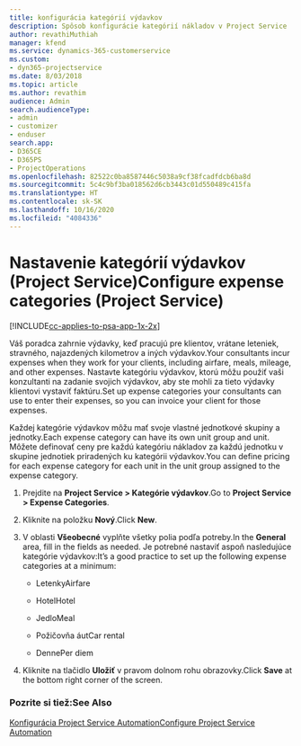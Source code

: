 ```yaml
---
title: konfigurácia kategórií výdavkov
description: Spôsob konfigurácie kategórií nákladov v Project Service
author: revathiMuthiah
manager: kfend
ms.service: dynamics-365-customerservice
ms.custom:
- dyn365-projectservice
ms.date: 8/03/2018
ms.topic: article
ms.author: revathim
audience: Admin
search.audienceType:
- admin
- customizer
- enduser
search.app:
- D365CE
- D365PS
- ProjectOperations
ms.openlocfilehash: 82522c0ba8587446c5038a9cf38fcadfdcb6ba8d
ms.sourcegitcommit: 5c4c9bf3ba018562d6cb3443c01d550489c415fa
ms.translationtype: HT
ms.contentlocale: sk-SK
ms.lasthandoff: 10/16/2020
ms.locfileid: "4084336"
---
```

# <a name="configure-expense-categories-project-service"></a><span data-ttu-id="f151b-103">Nastavenie kategórií výdavkov (Project Service)</span><span class="sxs-lookup"><span data-stu-id="f151b-103">Configure expense categories (Project Service)</span></span>

[!INCLUDE[cc-applies-to-psa-app-1x-2x](../includes/cc-applies-to-psa-app-1x-2x.md)]

<span data-ttu-id="f151b-104">Váš poradca zahrnie výdavky, keď pracujú pre klientov, vrátane leteniek, stravného, najazdených kilometrov a iných výdavkov.</span><span class="sxs-lookup"><span data-stu-id="f151b-104">Your consultants incur expenses when they work for your clients, including airfare, meals, mileage, and other expenses.</span></span> <span data-ttu-id="f151b-105">Nastavte kategóriu výdavkov, ktorú môžu použiť vaši konzultanti na zadanie svojich výdavkov, aby ste mohli za tieto výdavky klientovi vystaviť faktúru.</span><span class="sxs-lookup"><span data-stu-id="f151b-105">Set up expense categories your consultants can use to enter their expenses, so you can invoice your client for those expenses.</span></span>  
  
<span data-ttu-id="f151b-106">Každej kategórie výdavkov môžu mať svoje vlastné jednotkové skupiny a jednotky.</span><span class="sxs-lookup"><span data-stu-id="f151b-106">Each expense category can have its own unit group and unit.</span></span> <span data-ttu-id="f151b-107">Môžete definovať ceny pre každú kategóriu nákladov za každú jednotku v skupine jednotiek priradených ku kategórii výdavkov.</span><span class="sxs-lookup"><span data-stu-id="f151b-107">You can define pricing for each expense category for each unit in the unit group assigned to the expense category.</span></span>  
  
1.  <span data-ttu-id="f151b-108">Prejdite na **Project Service > Kategórie výdavkov**.</span><span class="sxs-lookup"><span data-stu-id="f151b-108">Go to **Project Service > Expense Categories**.</span></span>  
  
2.  <span data-ttu-id="f151b-109">Kliknite na položku **Nový**.</span><span class="sxs-lookup"><span data-stu-id="f151b-109">Click **New**.</span></span>  
  
3.  <span data-ttu-id="f151b-110">V oblasti **Všeobecné** vyplňte všetky polia podľa potreby.</span><span class="sxs-lookup"><span data-stu-id="f151b-110">In the **General** area, fill in the fields as needed.</span></span> <span data-ttu-id="f151b-111">Je potrebné nastaviť aspoň nasledujúce kategórie výdavkov:</span><span class="sxs-lookup"><span data-stu-id="f151b-111">It’s a good practice to set up the following expense categories at a minimum:</span></span>  
  
    -   <span data-ttu-id="f151b-112">Letenky</span><span class="sxs-lookup"><span data-stu-id="f151b-112">Airfare</span></span>  
  
    -   <span data-ttu-id="f151b-113">Hotel</span><span class="sxs-lookup"><span data-stu-id="f151b-113">Hotel</span></span>  
  
    -   <span data-ttu-id="f151b-114">Jedlo</span><span class="sxs-lookup"><span data-stu-id="f151b-114">Meal</span></span>  
  
    -   <span data-ttu-id="f151b-115">Požičovňa áut</span><span class="sxs-lookup"><span data-stu-id="f151b-115">Car rental</span></span>  
  
    -   <span data-ttu-id="f151b-116">Denne</span><span class="sxs-lookup"><span data-stu-id="f151b-116">Per diem</span></span>  
  
4.  <span data-ttu-id="f151b-117">Kliknite na tlačidlo **Uložiť** v pravom dolnom rohu obrazovky.</span><span class="sxs-lookup"><span data-stu-id="f151b-117">Click **Save** at the bottom right corner of the screen.</span></span>  
  
### <a name="see-also"></a><span data-ttu-id="f151b-118">Pozrite si tiež:</span><span class="sxs-lookup"><span data-stu-id="f151b-118">See Also</span></span>  
 [<span data-ttu-id="f151b-119">Konfigurácia Project Service Automation</span><span class="sxs-lookup"><span data-stu-id="f151b-119">Configure Project Service Automation</span></span>](../psa/configure.md)

